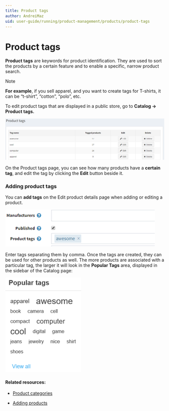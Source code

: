 ```yaml
---
title: Product tags
author: AndreiMaz
uid: user-guide/running/product-management/products/product-tags
---
```

# Product tags

**Product tags** are keywords for product identification. They are used to sort the products by a certain feature and to enable a specific, narrow product search.
> [!NOTE] 
> **For example**, if you sell apparel, and you want to create tags for T-shirts, it can be “t-shirt”, “cotton”, “polo”, etc.

To edit product tags that are displayed in a public store, go to **Catalog → Product tags.**

![](/user-guide/running/_static/product_tags.png)

On the Product tags page, you can see how many products have a **certain tag**, and edit the tag by clicking the **Edit** button beside it.

### Adding product tags

You can **add tags** on the Edit product details page when adding or editing a product.

![](/user-guide/running/_static/product_tags2.png)

Enter tags separating them by comma. Once the tags are created, they can be used for other products as well. The more products are associated with a particular tag, the larger it will look in the **Popular Tags** area, displayed in the sidebar of the Catalog page:

![](/user-guide/running/_static/popular_tags.png)

#### Related resources:

* [Product categories ](xref:user-guide/running/product-management/categories)

* [Adding products](xref:user-guide/running/product-management/products/adding-products)
